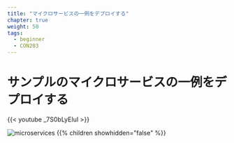 ```yaml
---
title: "マイクロサービスの一例をデプロイする"
chapter: true
weight: 50
tags:
  - beginner
  - CON203
---
```


<!--
# Deploy the Example Microservices
-->
# サンプルのマイクロサービスの一例をデプロイする

{{< youtube _7S0bLyEIuI >}}

![microservices](/images/crystal.svg)
{{% children showhidden="false" %}}
